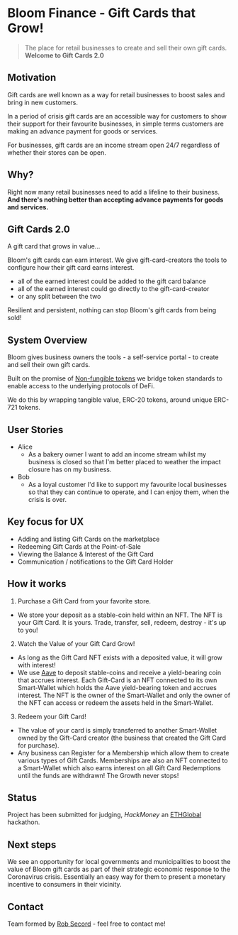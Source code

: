 # Bloom Finance - Gift Cards that Grow!
> The place for retail businesses to create and sell their own gift cards. **Welcome to Gift Cards 2.0**

## Motivation

Gift cards are well known as a way for retail businesses to boost sales and bring in new customers.

In a period of crisis gift cards are an accessible way for customers to show their support for their favourite businesses, in simple terms customers are making an advance payment for goods or services.

For businesses, gift cards are an income stream open 24/7 regardless of whether their stores can be open.

## Why?

Right now many retail businesses need to add a lifeline to their business. **And there's nothing better than accepting advance payments for goods and services.**

## Gift Cards 2.0

A gift card that grows in value...

Bloom's gift cards can earn interest. We give gift-card-creators the tools to configure how their gift card earns interest.

- all of the earned interest could be added to the gift card balance
- all of the earned interest could go directly to the gift-card-creator
- or any split between the two

Resilient and persistent, nothing can stop Bloom's gift cards from being sold!

## System Overview

Bloom gives business owners the tools - a self-service portal - to create and sell their own gift cards.

Built on the promise of [Non-fungible tokens](https://opensea.io/blog/guides/non-fungible-tokens/) we bridge token standards to enable access to the underlying protocols of DeFi.

We do this by wrapping tangible value, ERC-20 tokens, around unique ERC-721 tokens.

## User Stories

* Alice
  - As a bakery owner I want to add an income stream whilst my business is closed so that I'm better placed to weather the impact closure has on my business.
* Bob
  - As a loyal customer I'd like to support my favourite local businesses so that they can continue to operate, and I can enjoy them, when the crisis is over.

## Key focus for UX

- Adding and listing Gift Cards on the marketplace
- Redeeming Gift Cards at the Point-of-Sale
- Viewing the Balance & Interest of the Gift Card
- Communication / notifications to the Gift Card Holder

## How it works

1. Purchase a Gift Card from your favorite store.

- We store your deposit as a stable-coin held within an NFT.  The NFT is your Gift Card.  It is yours.  Trade, transfer, sell, redeem, destroy - it's up to you!  

2. Watch the Value of your Gift Card Grow!

- As long as the Gift Card NFT exists with a deposited value, it will grow with interest!
- We use [Aave](https://aave.com/) to deposit stable-coins and receive a yield-bearing coin that accrues interest.  Each Gift-Card is an NFT connected to its own Smart-Wallet which holds the Aave yield-bearing token and accrues interest.  The NFT is the owner of the Smart-Wallet and only the owner of the NFT can access or redeem the assets held in the Smart-Wallet.  

3. Redeem your Gift Card!

- The value of your card is simply transferred to another Smart-Wallet owned by the Gift-Card creator (the business that created the Gift Card for purchase).
- Any business can Register for a Membership which allow them to create various types of Gift Cards.  Memberships are also an NFT connected to a Smart-Wallet which also earns interest on all Gift Card Redemptions until the funds are withdrawn!  The Growth never stops!


## Status
Project has been submitted for judging, _HackMoney_ an [ETHGlobal](https://www.ethglobal.co/) hackathon.

## Next steps
We see an opportunity for local governments and municipalities to boost the value of Bloom gift cards as part of their strategic economic response to the Coronavirus crisis. Essentially an easy way for them to present a monetary incentive to consumers in their vicinity.

## Contact
Team formed by [Rob Secord](https://twitter.com/robsecord) - feel free to contact me!
